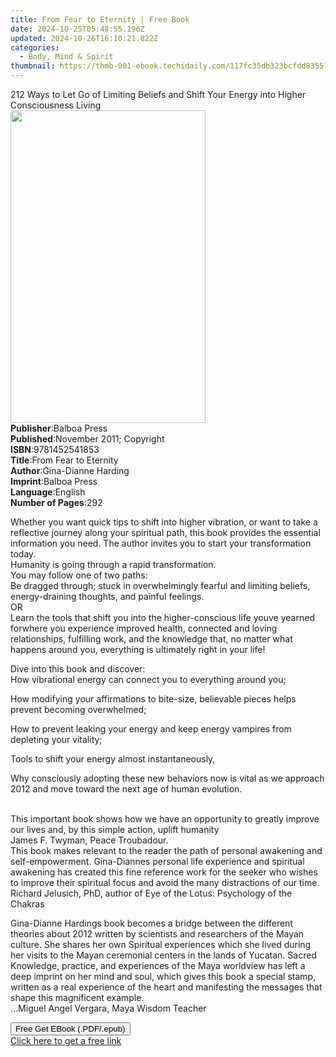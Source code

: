 ```yaml
---
title: From Fear to Eternity | Free Book
date: 2024-10-25T05:48:55.196Z
updated: 2024-10-26T16:10:21.822Z
categories:
  - Body, Mind & Spirit
thumbnail: https://thmb-001-ebook.techidaily.com/117fc35db323bcfdd835514079745bf4f7764cb5b6c1f9ebd8f118d99bb818da.jpg
---
```

<main id="book-container">
  <div class="flex flex-col">
    <div class="book-brief flex-1 py-6 px-4 sm:p-6 md:py-10 md:px-8">
      <!-- brief-->
      <div class="book-brief-main">
        212 Ways to Let Go of Limiting Beliefs and Shift Your Energy into Higher
        Consciousness Living
      </div>
    </div>
    <div
      class="book-meta-info flex-1 grid gap-4 col-start-1 col-end-3 row-start-1 sm:mb-6 sm:grid-cols-4 lg:gap-6 lg:col-start-2 lg:row-end-6 lg:row-span-6 lg:mb-0"
    >
      <div
        class="book-meta-info-left place-content-center mt-4 p-4 text-sm leading-6 col-start-2 col-span-2 dark:text-slate-400"
      >
        <img
          class="w-full h-500 object-cover rounded-lg sm:h-255 sm:col-span-2 lg:col-span-full"
          src="https://img-001-ebook.techidaily.com/79583e1b7ef3f639db5eda1c5bbe017dc494ba2e31855840d2ca85cac79a1bae.jpg"
          alt=""
          width="312"
          height="500"
        />
      </div>
      <div
        class="book-meta-info-right mt-2 col-start-1 row-start-2 col-span-3 self-center"
      >
        <!-- meta data  -->
        <div class="flex flex-col px-4 md:px-8">
          <div class="flex-1">
            <strong>Publisher</strong>:<span class="px-2">Balboa Press</span>
          </div>
          <div class="flex-1">
            <strong>Published</strong>:<span class="px-2"
              >November 2011; Copyright</span
            >
          </div>
          <div class="flex-1">
            <strong>ISBN</strong>:<span class="px-2">9781452541853</span>
          </div>
          <div class="flex-1">
            <strong>Title</strong>:<span class="px-2"
              >From Fear to Eternity</span
            >
          </div>
          <div class="flex-1">
            <strong>Author</strong>:<span class="px-2"
              >Gina-Dianne Harding</span
            >
          </div>
          <div class="flex-1">
            <strong>Imprint</strong>:<span class="px-2">Balboa Press</span>
          </div>
          <div class="flex-1">
            <strong>Language</strong>:<span class="px-2">English</span>
          </div>
          <div class="flex-1">
            <strong>Number of Pages</strong>:<span class="px-2">292</span>
          </div>
        </div>
      </div>
    </div>
    <div class="book-description flex-1 py-6 px-4 sm:p-6 md:py-10 md:px-8">
      <div class="book-description-main">
        <div accordion-content="" id="description">
          <p>
            Whether you want quick tips to shift into higher vibration, or want
            to take a reflective journey along your spiritual path, this book
            provides the essential information you need. The author invites you
            to start your transformation today. <br />Humanity is going through
            a rapid transformation. <br />You may follow one of two paths:
            <br />Be dragged through; stuck in overwhelmingly fearful and
            limiting beliefs, energy-draining thoughts, and painful feelings.
            <br />OR<br />Learn the tools that shift you into the
            higher-conscious life youve yearned forwhere you experience improved
            health, connected and loving relationships, fulfilling work, and the
            knowledge that, no matter what happens around you, everything is
            ultimately right in your life!
          </p>
          <p>
            Dive into this book and discover: <br />How vibrational energy can
            connect you to everything around you;
          </p>
          <p>
            How modifying your affirmations to bite-size, believable pieces
            helps prevent becoming overwhelmed;
          </p>
          <p>
            How to prevent leaking your energy and keep energy vampires from
            depleting your vitality;
          </p>
          <p>Tools to shift your energy almost instantaneously,</p>
          <p>
            Why consciously adopting these new behaviors now is vital as we
            approach 2012 and move toward the next age of human evolution.
          </p>
          <p>
            <br />This important book shows how we have an opportunity to
            greatly improve our lives and, by this simple action, uplift
            humanity<br />James F. Twyman, Peace Troubadour.<br />This book
            makes relevant to the reader the path of personal awakening and
            self-empowerment. Gina-Diannes personal life experience and
            spiritual awakening has created this fine reference work for the
            seeker who wishes to improve their spiritual focus and avoid the
            many distractions of our time.<br />Richard Jelusich, PhD, author of
            Eye of the Lotus: Psychology of the Chakras
          </p>
          <p>
            Gina-Dianne Hardings book becomes a bridge between the different
            theories about 2012 written by scientists and researchers of the
            Mayan culture. She shares her own Spiritual experiences which she
            lived during her visits to the Mayan ceremonial centers in the lands
            of Yucatan. Sacred Knowledge, practice, and experiences of the Maya
            worldview has left a deep imprint on her mind and soul, which gives
            this book a special stamp, written as a real experience of the heart
            and manifesting the messages that shape this magnificent example.<br />...Miguel
            Angel Vergara, Maya Wisdom Teacher
          </p>
        </div>
        <div class="accordion-fader"></div>
      </div>
    </div>
    <div class="book-excerpts flex-1 py-6 px-4 sm:p-6 md:py-10 md:px-8"></div>
    <div
      class="book-about-author flex-1 py-6 px-4 sm:p-6 md:py-10 md:px-8"
    ></div>
    <div class="book-free-get flex-1 py-6 px-4 sm:p-6 md:py-10 md:px-8">
      <button
        id="btn-free-get"
        class="bg-blue-500 hover:bg-blue-700 text-white font-bold py-2 px-4 rounded"
      >
        Free Get EBook (.PDF/.epub)
      </button>
      <div id="countdown-display" class="px-2 text-lg mt-2"></div>
      <a
        id="free-link"
        class="hidden bg-blue-500 hover:bg-blue-700 text-white font-bold py-2 px-4 rounded"
        href="https://www.ebooks.com/en-us/book/138597806/from-fear-to-eternity/gina-dianne-harding/"
        target="_blank"
        >Click here to get a free link</a
      >
    </div>
    <script>
      let countdownTime = 0;
      let countdownInterval = null;
      document
        .getElementById('btn-free-get')
        .addEventListener('click', startCountdown);
      function startCountdown() {
        countdownTime = new Date().getTime() + 60000 * 3;
        countdownInterval = setInterval(updateCountdown, 1000);
        document.getElementById('btn-free-get').disabled = true;
        document
          .getElementById('btn-free-get')
          .classList.add('bg-gray-500', 'cursor-not-allowed');
      }
      function updateCountdown() {
        let currentTime = new Date().getTime();
        let timeLeft = countdownTime - currentTime;
        let secondsLeft = Math.floor(timeLeft / 1000);
        document.getElementById('countdown-display').innerHTML =
          `Remaining time: ${secondsLeft} seconds.`;
        if (secondsLeft <= 0) {
          clearInterval(countdownInterval);
          document.getElementById('btn-free-get').classList.add('hidden');
          document.getElementById('free-link').classList.remove('hidden');
          document.getElementById('countdown-display').innerHTML = '';
        }
      }
    </script>
  </div>
</main>

<ins class="adsbygoogle"
      style="display:block"
      data-ad-client="ca-pub-7571918770474297"
      data-ad-slot="8358498916"
      data-ad-format="auto"
      data-full-width-responsive="true"></ins>
    